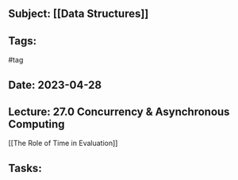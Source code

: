 ## Subject: [[Data Structures]]
## Tags:
#tag
## Date: 2023-04-28
## Lecture: 27.0 Concurrency & Asynchronous Computing

[[The Role of Time in Evaluation]]

## Tasks: